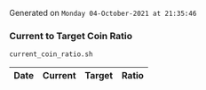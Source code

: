 Generated on `Monday 04-October-2021 at 21:35:46`

### Current to Target Coin Ratio
`current_coin_ratio.sh`

Date|Current|Target|Ratio
---|---|---|---
